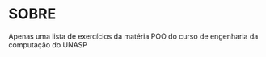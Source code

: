 # SOBRE

Apenas uma lista de exercícios da matéria POO do curso de engenharia da computação do UNASP
